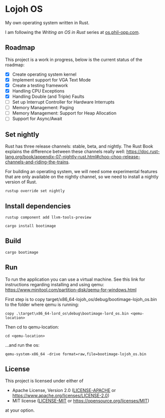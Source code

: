 # Lojoh OS

My own operating system written in Rust.

I am following the _Writing an OS in Rust_ series at [os.phil-opp.com](https://os.phil-opp.com).

## Roadmap
This project is a work in progress, below is the current status of the roadmap:
- [x] Create operating system kernel
- [x] Implement support for VGA Text Mode
- [x] Create a testing framework
- [x] Handling CPU Exceptions
- [x] Handling Double (and Triple) Faults
- [ ] Set up Interrupt Controller for Hardware Interrupts
- [ ] Memory Management: Paging
- [ ] Memory Management: Support for Heap Allocation
- [ ] Support for Async/Await

## Set nightly
Rust has three release channels: stable, beta, and nightly. The Rust Book explains the difference between these channels really well: https://doc.rust-lang.org/book/appendix-07-nightly-rust.html#choo-choo-release-channels-and-riding-the-trains. 

For building an operating system, we will need some experimental features that are only available on the nightly channel, so we need to install a nightly version of Rust.
```
rustup override set nightly
```

## Install dependencies
```
rustup component add llvm-tools-preview
```

```
cargo install bootimage
```

## Build
```
cargo bootimage
```

## Run
To run the application you can use a virtual machine. See this link for instructions regarding installing and using qemu: https://www.minitool.com/partition-disk/qemu-for-windows.html

First step is to copy target/x86_64-lojoh_os/debug/bootimage-lojoh_os.bin to the folder where qemu is running: 
```
copy .\target\x86_64-lord_os\debug\bootimage-lord_os.bin <qemu-location>
```
Then cd to qemu-location:
```
cd <qemu-location>
```
...and run the os:
```
qemu-system-x86_64 -drive format=raw,file=bootimage-lojoh_os.bin
```
## License

This project is licensed under either of

- Apache License, Version 2.0 ([LICENSE-APACHE](LICENSE-APACHE) or
  https://www.apache.org/licenses/LICENSE-2.0)
- MIT license ([LICENSE-MIT](LICENSE-MIT) or https://opensource.org/licenses/MIT)

at your option.
